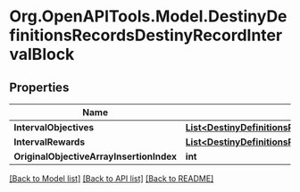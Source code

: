 # Org.OpenAPITools.Model.DestinyDefinitionsRecordsDestinyRecordIntervalBlock

## Properties

Name | Type | Description | Notes
------------ | ------------- | ------------- | -------------
**IntervalObjectives** | [**List&lt;DestinyDefinitionsRecordsDestinyRecordIntervalObjective&gt;**](DestinyDefinitionsRecordsDestinyRecordIntervalObjective.md) |  | [optional] 
**IntervalRewards** | [**List&lt;DestinyDefinitionsRecordsDestinyRecordIntervalRewards&gt;**](DestinyDefinitionsRecordsDestinyRecordIntervalRewards.md) |  | [optional] 
**OriginalObjectiveArrayInsertionIndex** | **int** |  | [optional] 

[[Back to Model list]](../README.md#documentation-for-models) [[Back to API list]](../README.md#documentation-for-api-endpoints) [[Back to README]](../README.md)

